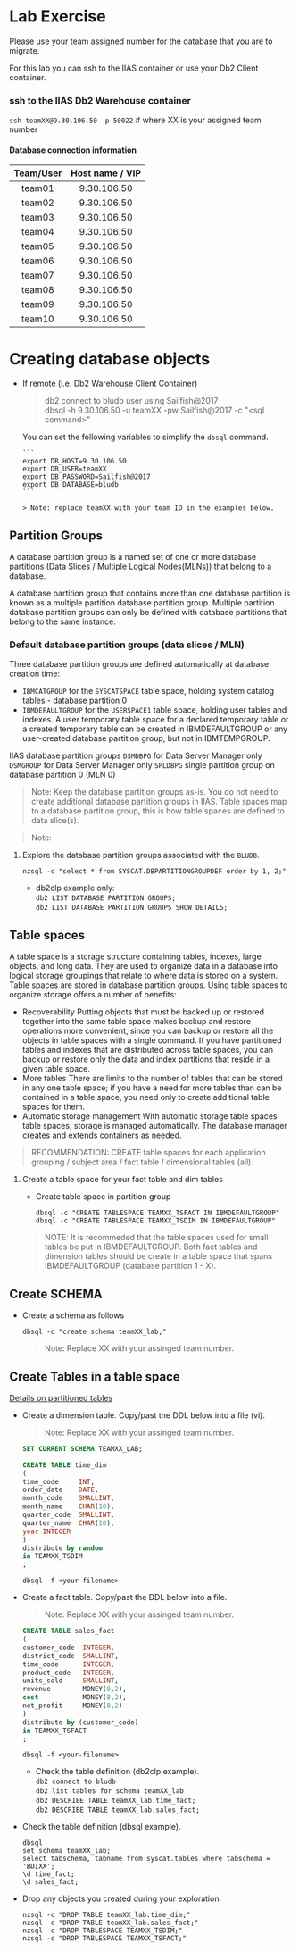 # Lab Exercise

Please use your team assigned number for the database that you are to migrate.  

For this lab you can ssh to the IIAS container or use your Db2 Client container.

### ssh to the IIAS Db2 Warehouse container

`ssh teamXX@9.30.106.50 -p 50022`  # where XX is your assigned team number

#### Database connection information  

  | Team/User | Host name / VIP  | 
  |:---:|:---:|
  | team01  | 9.30.106.50  | 
  | team02  | 9.30.106.50  | 
  | team03  | 9.30.106.50  | 
  | team04  | 9.30.106.50  | 
  | team05  | 9.30.106.50  | 
  | team06  | 9.30.106.50  | 
  | team07  | 9.30.106.50  | 
  | team08  | 9.30.106.50  | 
  | team09  | 9.30.106.50  | 
  | team10  | 9.30.106.50  | 
  
# Creating database objects

  * If remote (i.e. Db2 Warehouse Client Container)
     > db2 connect to bludb user <your-assigned-user-ID> using Sailfish@2017   
     > dbsql -h 9.30.106.50 -u teamXX -pw Sailfish@2017 -c "\<sql command\>"  
        
    You can set the following variables to simplify the `dbsql` command.  
        
        ```
        export DB_HOST=9.30.106.50
        export DB_USER=teamXX
        export DB_PASSWORD=Sailfish@2017
        export DB_DATABASE=bludb
        ```  
        
        > Note: replace teamXX with your team ID in the examples below.

## Partition Groups

A database partition group is a named set of one or more database partitions (Data Slices / Multiple Logical Nodes(MLNs)) that belong to a database.

A database partition group that contains more than one database partition is known as a multiple partition database partition group. Multiple partition database partition groups can only be defined with database partitions that belong to the same instance.

### Default database partition groups (data slices / MLN)

Three database partition groups are defined automatically at database creation time:

* `IBMCATGROUP` for the `SYSCATSPACE` table space, holding system catalog tables - database partition 0
* `IBMDEFAULTGROUP` for the `USERSPACE1` table space, holding user tables and indexes. A user temporary table space for a declared temporary table or a created temporary table can be created in IBMDEFAULTGROUP or any user-created database partition group, but not in IBMTEMPGROUP.

IIAS database partition groups
`DSMDBPG` for Data Server Manager only
`DSMGROUP` for Data Server Manager only
`SPLDBPG` single partition group on database partition 0 (MLN 0)

> Note: Keep the database partition groups as-is.  You do not need to create additional database partition groups in IIAS.  Table spaces map to a database partition group, this is how table spaces are defined to data slice(s).

> Note: 

1. Explore the database partition groups associated with the `BLUDB`.  
   
   `nzsql -c "select * from SYSCAT.DBPARTITIONGROUPDEF order by 1, 2;"`  

   * db2clp example only:  
   `db2 LIST DATABASE PARTITION GROUPS;`  
   `db2 LIST DATABASE PARTITION GROUPS SHOW DETAILS;`  
   
## Table spaces

A table space is a storage structure containing tables, indexes, large objects, and long data. They are used to organize data in a database into logical storage groupings that relate to where data is stored on a system. Table spaces are stored in database partition groups.
Using table spaces to organize storage offers a number of benefits:

* Recoverability
    Putting objects that must be backed up or restored together into the same table space makes backup and restore operations more convenient, since you can backup or restore all the objects in table spaces with a single command. If you have partitioned tables and indexes that are distributed across table spaces, you can backup or restore only the data and index partitions that reside in a given table space.
* More tables
    There are limits to the number of tables that can be stored in any one table space; if you have a need for more tables than can be contained in a table space, you need only to create additional table spaces for them.
* Automatic storage management
    With automatic storage table spaces table spaces, storage is managed automatically. The database manager creates and extends containers as needed.

> RECOMMENDATION: CREATE table spaces for each application grouping / subject area / fact table / dimensional tables (all).

1. Create a table space for your fact table and dim tables

   * Create table space in partition group

      `dbsql -c "CREATE TABLESPACE TEAMXX_TSFACT IN IBMDEFAULTGROUP"`  
      `dbsql -c "CREATE TABLESPACE TEAMXX_TSDIM IN IBMDEFAULTGROUP"`  

   > NOTE: It is recommeded that the table spaces used for small tables be put in IBMDEFAULTGROUP.  Both fact tables and dimension tables should be create in a table space that spans IBMDEFAULTGROUP (database partition 1 - X).

## Create SCHEMA

* Create a schema as follows
   
   `dbsql -c "create schema teamXX_lab;"`  
   > Note: Replace XX with your assinged team number.

## Create Tables in a table space

[Details on partitioned tables](https://www.ibm.com/support/knowledgecenter/en/SSEPGG_11.1.0/com.ibm.db2.luw.admin.partition.doc/doc/c0021560.html)

* Create a dimension table.  Copy/past the DDL below into a file (vi).  
   >  Note: Replace XX with your assinged team number.   

   ```sql
   SET CURRENT SCHEMA TEAMXX_LAB;  
   
   CREATE TABLE time_dim
   (
   time_code     INT,
   order_date    DATE,
   month_code    SMALLINT,
   month_name    CHAR(10),
   quarter_code  SMALLINT,
   quarter_name  CHAR(10),
   year INTEGER
   )
   distribute by random 
   in TEAMXX_TSDIM
   ;
   ```  
   
   `dbsql -f <your-filename>`

* Create a fact table.  Copy/past the DDL below into a file.  
   >  Note: Replace XX with your assinged team number.   

   ```sql
   CREATE TABLE sales_fact 
   ( 
   customer_code  INTEGER,
   district_code  SMALLINT,
   time_code      INTEGER,
   product_code   INTEGER,
   units_sold     SMALLINT,
   revenue        MONEY(8,2),
   cost           MONEY(8,2),
   net_profit     MONEY(8,2)
   )
   distribute by (customer_code) 
   in TEAMXX_TSFACT
   ;
   ```  
   
   `dbsql -f <your-filename>`
   
   * Check the table definition (db2clp example).  
   `db2 connect to bludb`  
   `db2 list tables for schema teamXX_lab`  
   `db2 DESCRIBE TABLE teamXX_lab.time_fact;`  
   `db2 DESCRIBE TABLE teamXX_lab.sales_fact;`  

* Check the table definition (dbsql example).  

   ```  
   dbsql  
   set schema teamXX_lab;   
   select tabschema, tabname from syscat.tables where tabschema = 'BDIXX';
   \d time_fact;  
   \d sales_fact;
   ```  

* Drop any objects you created during your exploration.  

   `nzsql -c "DROP TABLE teamXX_lab.time_dim;"`    
   `nzsql -c "DROP TABLE teamXX_lab.sales_fact;"`  
   `nzsql -c "DROP TABLESPACE TEAMXX_TSDIM;"`  
   `nzsql -c "DROP TABLESPACE TEAMXX_TSFACT;"`  
